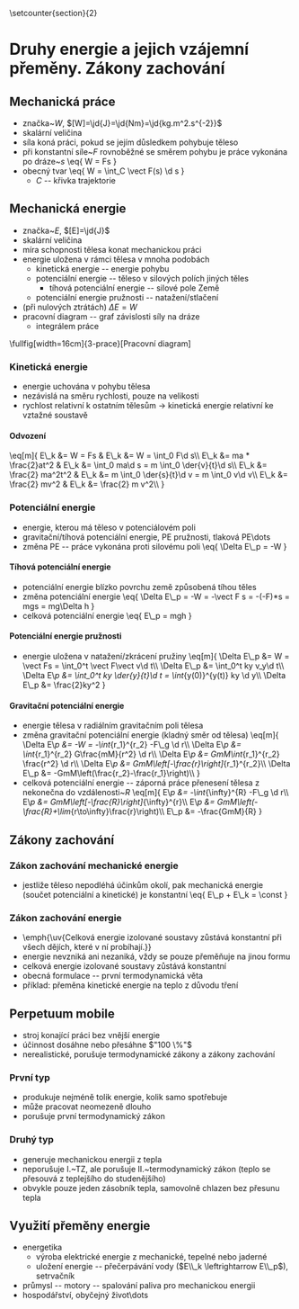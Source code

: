 \setcounter{section}{2}
# Druhy energie a jejich vzájemní přeměny. Zákony zachování

## Mechanická práce
- značka~$W$, $[W]=\jd{J}=\jd{Nm}=\jd{kg.m^2.s^{-2}}$
- skalární veličina
- síla koná práci, pokud se jejím důsledkem pohybuje těleso
- při konstantní síle~$F$ rovnoběžné se směrem pohybu je práce vykonána po dráze~$s$
	\eq{
		W = Fs
	}
- obecný tvar
	\eq{
		W = \int_C \vect F(s) \d s
	}
	- $C$ -- křivka trajektorie

## Mechanická energie
- značka~$E$, $[E]=\jd{J}$
- skalární veličina
- míra schopnosti tělesa konat mechanickou práci
- energie uložena v rámci tělesa v mnoha podobách
	- kinetická energie -- energie pohybu
	- potenciální energie -- těleso v silových polích jiných těles
		- tíhová potenciální energie -- silové pole Země
	- potenciální energie pružnosti -- natažení/stlačení
- (při nulových ztrátách) $\Delta E = W$
- pracovní diagram -- graf závislosti síly na dráze
	- integrálem práce

\fullfig[width=16cm]{3-prace}[Pracovní diagram]

### Kinetická energie
- energie uchována v pohybu tělesa
- nezávislá na směru rychlosti, pouze na velikosti
- rychlost relativní k ostatním tělesům $\rightarrow$ kinetická energie relativní ke vztažné soustavě

#### Odvození
\eq[m]{
	E\\_k &= W = Fs 				& E\\_k &= W = \int_0 F\d s\\\\
	E\\_k &= ma * \frac{2}at^2 	& E\\_k &= \int_0 ma\d s = m \int_0 \der{v}{t}\d s\\\\
	E\\_k &= \frac{2} ma^2t^2 	& E\\_k &= m \int_0 \der{s}{t}\d v = m \int_0 v\d v\\\\
	E\\_k &= \frac{2} mv^2 		& E\\_k &= \frac{2} m v^2\\\\
}

### Potenciální energie
- energie, kterou má těleso v potenciálovém poli
- gravitační/tíhová potenciální energie, PE pružnosti, tlaková PE\dots
- změna PE -- práce vykonána proti silovému poli
	\eq{
		\Delta E\\_p = -W
	}

#### Tíhová potenciální energie
- potenciální energie blízko povrchu země způsobená tíhou těles
- změna potenciální energie
	\eq{
		\Delta E\\_p = -W = -\vect F s = -(-F)*s = mgs = mg\Delta h
	}
- celková potenciální energie
	\eq{
		E\\_p = mgh
	}

#### Potenciální energie pružnosti
- energie uložena v natažení/zkrácení pružiny
	\eq[m]{
		\Delta E\\_p &= W = \vect Fs = \int_0^t \vect F\vect v\d t\\\\
		\Delta E\\_p &= \int_0^t ky v_y\d t\\\\
		\Delta E\\_p &= \int_0^t ky \der{y}{t}\d t = \int_{y(0)}^{y(t)} ky \d y\\\\
		\Delta E\\_p &= \frac{2}ky^2
	}

#### Gravitační potenciální energie
- energie tělesa v radiálním gravitačním poli tělesa
- změna gravitační potenciální energie (kladný směr od tělesa)
	\eq[m]{
		\Delta E\\_p &= -W = -\int_{r_1}^{r_2} -F\\_g \d r\\\\
		\Delta E\\_p &= \int_{r_1}^{r_2} G\frac{mM}{r^2} \d r\\\\
		\Delta E\\_p &= GmM\int_{r_1}^{r_2} \frac{r^2} \d r\\\\
		\Delta E\\_p &= GmM\left[-\frac{r}\right]_{r_1}^{r_2}\\\\
		\Delta E\\_p &= -GmM\left(\frac{r_2}-\frac{r_1}\right)\\\\
	}
- celková potenciální energie -- záporná práce přenesení tělesa z nekonečna do vzdálenosti~$R$
	\eq[m]{
		E\\_p &= -\int_{\infty}^{R} -F\\_g \d r\\\\
		E\\_p &= GmM\left[-\frac{R}\right]_{\infty}^{r}\\\\
		E\\_p &= GmM\left(-\frac{R}+\lim_{r\to\infty}\frac{r}\right)\\\\
		E\\_p &= -\frac{GmM}{R}
	}

## Zákony zachování
### Zákon zachování mechanické energie
- jestliže těleso nepodléhá účinkům okolí, pak mechanická energie (součet potenciální a kinetické) je konstantní
	\eq{
		E\\_p + E\\_k = \const
	}

### Zákon zachování energie
- \emph{\uv{Celková energie izolované soustavy zůstává konstantní při všech dějích, které v ní probíhají.}}
- energie nevzniká ani nezaniká, vždy se pouze přeměňuje na jinou formu
- celková energie izolované soustavy zůstává konstantní
- obecná formulace -- první termodynamická věta
- příklad: přeměna kinetické energie na teplo z důvodu tření

## Perpetuum mobile
- stroj konající práci bez vnější energie
- účinnost dosáhne nebo přesáhne $"100 \%"$
- nerealistické, porušuje termodynamické zákony a zákony zachování

### První typ
- produkuje nejméně tolik energie, kolik samo spotřebuje
- může pracovat neomezeně dlouho
- porušuje první termodynamický zákon

### Druhý typ
- generuje mechanickou energii z tepla
- neporušuje I.~TZ, ale porušuje II.~termodynamický zákon (teplo se přesouvá z teplejšího do studenějšího)
- obvykle pouze jeden zásobník tepla, samovolně chlazen bez přesunu tepla

## Využití přeměny energie
- energetika
	- výroba elektrické energie z mechanické, tepelné nebo jaderné
	- uložení energie -- přečerpávání vody ($E\\_k \leftrightarrow E\\_p$), setrvačník
- průmysl -- motory -- spalování paliva pro mechanickou energii
- hospodářství, obyčejný život\dots
